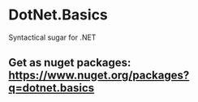 [comment]: https://jbt.github.io/markdown-editor/
# DotNet.Basics
Syntactical sugar for .NET
## Get as nuget packages: https://www.nuget.org/packages?q=dotnet.basics
